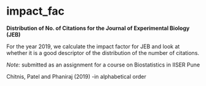 # impact_fac
__Distribution of No. of Citations for the Journal of Experimental Biology (JEB)__

For the year 2019, we calculate the impact factor for JEB and look at whether it is a good descriptor of the distribution
of the number of citations.

_Note:_ submitted as an assignment for a course on Biostatistics in IISER Pune

Chitnis, Patel and Phaniraj (2019)
-in alphabetical order 
